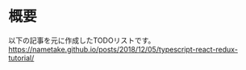 # 概要

以下の記事を元に作成したTODOリストです。
https://nametake.github.io/posts/2018/12/05/typescript-react-redux-tutorial/
